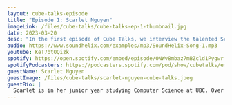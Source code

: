 ```yaml
---
layout: cube-talks-episode
title: "Episode 1: Scarlet Nguyen"
imageLink: /files/cube-talks/cube-talks-ep-1-thumbnail.jpg
date: 2023-03-20
desc: "In the first episode of Cube Talks, we interview the talented Scarlet Nguyen! With diverse internship experiences at big tech companies, Scarlet spills the beans on what it takes to impress hiring managers and land that dream job. But that's not all – she also shares insider tips on how to excel as an intern, from balancing personal projects to acing hackathons. Whether you're curious about the day-to-day life of a tech intern or just looking to up your game, this episode has something for you. So sit back, relax, and tune in to get the inside scoop on one of the industry's rising stars!"
audio: https://www.soundhelix.com/examples/mp3/SoundHelix-Song-1.mp3
youtube: KeT7btOQizk
spotify: https://open.spotify.com/embed/episode/0NWv8mbaz7mBZcld1Pygwr
spotifyPodcasters: https://podcasters.spotify.com/pod/show/cubetalks/embed/episodes/Scarlet-Nguyen-Cube-Talks-Episode-1-e20ostp
guestName: Scarlet Nguyen
guestImage: /files/cube-talks/scarlet-nguyen-cube-talks.jpeg
guestBio: |
  Scarlet is in her junior year studying Computer Science at UBC. Over the past few years, Scarlet has interned at numerous tech companies including Hootsuite, IMI.AI, Bolt, Google, Linkedin, and Slack. She is also planning to join Dropbox as a software engineering intern this summer. On Scarlet’s LinkedIn, you can find many useful resources, motivational posts, and other words of advice about her experiences! Reach out to them [here](https://www.linkedin.com/in/scarletnguyen/)!
---
```

